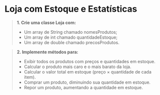 # Loja com Estoque e Estatísticas

>**1. Crie uma classe Loja com:**
>
> - Um array de String chamado nomesProdutos;
> - Um array de int chamado quantidadeEstoque;
> - Um array de double chamado precosProdutos.
>

>**2. Implemente métodos para:**
>
> - Exibir todos os produtos com preços e quantidades em estoque.
> - Calcular o produto mais caro e o mais barato da loja.
> - Calcular o valor total em estoque (preço × quantidade de cada item).
> - Comprar um produto, diminuindo sua quantidade em estoque.
> - Repor um produto, aumentando a quantidade em estoque.
> 